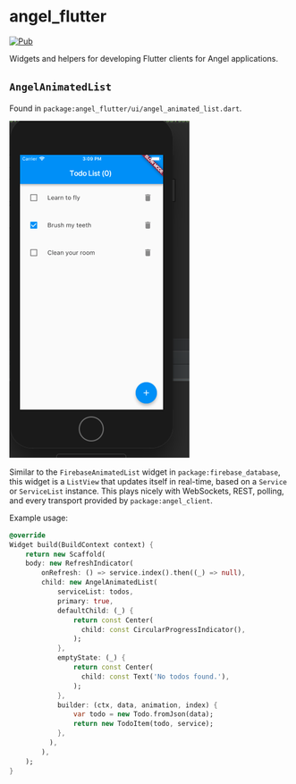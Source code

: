# angel_flutter
[![Pub](https://img.shields.io/pub/v/angel_flutter.svg)](https://pub.dartlang.org/packages/angel_flutter)

Widgets and helpers for developing Flutter clients for Angel applications.

## `AngelAnimatedList`
Found in `package:angel_flutter/ui/angel_animated_list.dart`.

![AngelAnimatedList screenshot](../screenshots/todos.png)

Similar to the `FirebaseAnimatedList` widget in `package:firebase_database`, this widget
is a `ListView` that updates itself in real-time, based on a `Service` or `ServiceList`
instance. This plays nicely with WebSockets, REST, polling, and every transport provided by
`package:angel_client`.

Example usage:

```dart
@override
Widget build(BuildContext context) {
    return new Scaffold(
    body: new RefreshIndicator(
        onRefresh: () => service.index().then((_) => null),
        child: new AngelAnimatedList(
            serviceList: todos,
            primary: true,
            defaultChild: (_) {
                return const Center(
                  child: const CircularProgressIndicator(),
                );
            },
            emptyState: (_) {
                return const Center(
                  child: const Text('No todos found.'),
                );
            },
            builder: (ctx, data, animation, index) {
                var todo = new Todo.fromJson(data);
                return new TodoItem(todo, service);
            },
          ),
        ),
    );
}
```